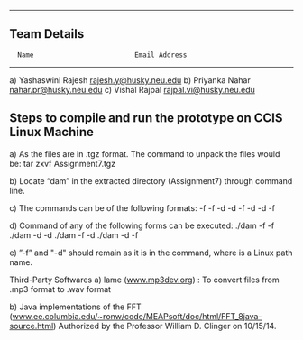 
********************************************************************************

Team Details
------------

      Name                         Email Address
----------------------------------------------------
a) Yashaswini Rajesh         rajesh.y@husky.neu.edu
b) Priyanka Nahar            nahar.pr@husky.neu.edu
c) Vishal Rajpal             rajpal.vi@husky.neu.edu



Steps to compile and run the prototype on CCIS Linux Machine
-------------------------------------------------------------
a) As the files are in .tgz format. The command to unpack the files would be:
    tar zxvf Assignment7.tgz

b) Locate “dam” in the extracted directory (Assignment7) through command
   line.

c) The commands can be of the following formats:
   -f <pathname> -f <pathname>
   -d <pathname> -d <pathname>
   -f <pathname> -d <pathname>
   -d <pathname> -f <pathname>

d) Command of any of the following forms can be executed:
    ./dam -f <pathname> -f <pathname>
    ./dam -d <pathname> -d <pathname>
    ./dam -f <pathname> -d <pathname>
    ./dam -d <pathname> -f <pathname>

e) ”-f” and "-d" should remain as it is in the command, 
    where <pathname> is a Linux path name. 

Third-Party Softwares
a) lame (www.mp3dev.org) : To convert files from .mp3 format to .wav format

b) Java implementations of the FFT 
(www.ee.columbia.edu/~ronw/code/MEAPsoft/doc/html/FFT_8java-source.html)
Authorized by the Professor William D. Clinger on 10/15/14.

